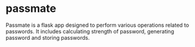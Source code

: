 # passmate
Passmate is a flask app designed to perform various operations related to passwords. It includes calculating strength of password, generating password and storing passwords.

